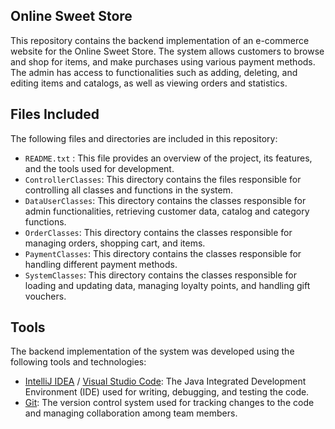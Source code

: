 ## Online Sweet Store
This repository contains the backend implementation of an e-commerce website for the Online Sweet Store. The system allows customers to browse and shop for items, and make purchases using various payment methods. The admin has access to functionalities such as adding, deleting, and editing items and catalogs, as well as viewing orders and statistics.

## Files Included
The following files and directories are included in this repository:

- `README.txt` : This file provides an overview of the project, its features, and the tools used for development.
- `ControllerClasses`: This directory contains the files responsible for controlling all classes and functions in the system.
- `DataUserClasses`: This directory contains the classes responsible for admin functionalities, retrieving customer data, catalog and category functions.
- `OrderClasses`: This directory contains the classes responsible for managing orders, shopping cart, and items.
- `PaymentClasses`: This directory contains the classes responsible for handling different payment methods.
- `SystemClasses`: This directory contains the classes responsible for loading and updating data, managing loyalty points, and handling gift vouchers.
## Tools
The backend implementation of the system was developed using the following tools and technologies:

- [IntelliJ IDEA](https://www.jetbrains.com/idea/) / [Visual Studio Code](https://code.visualstudio.com/): The Java Integrated Development Environment (IDE) used for writing, debugging, and testing the code.
- [Git](https://git-scm.com/): The version control system used for tracking changes to the code and managing collaboration among team members.
